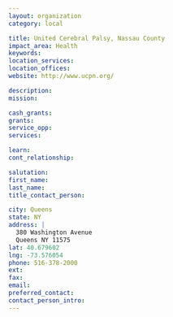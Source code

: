 ```yaml
---
layout: organization
category: local

title: United Cerebral Palsy, Nassau County
impact_area: Health
keywords: 
location_services: 
location_offices: 
website: http://www.ucpn.org/

description: 
mission: 

cash_grants: 
grants: 
service_opp: 
services: 

learn: 
cont_relationship: 

salutation: 
first_name: 
last_name: 
title_contact_person: 

city: Queens
state: NY
address: |
  380 Washington Avenue    
  Queens NY 11575
lat: 40.679602
lng: -73.576054
phone: 516-378-2000
ext: 
fax: 
email: 
preferred_contact: 
contact_person_intro: 
---
```


